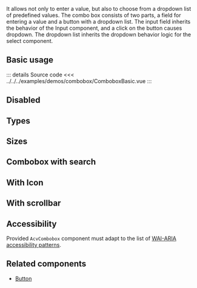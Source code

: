 It allows not only to enter a value, but also to choose from a dropdown list of predefined values.
The combo box consists of two parts, a field for entering a value and a button with a dropdown list.
The input field inherits the behavior of the Input component, and a click on the button causes dropdown.
The dropdown list inherits the dropdown behavior logic for the select component.

## Basic usage

<ComboboxBasic />

::: details Source code
<<< ../../../examples/demos/combobox/ComboboxBasic.vue
:::

## Disabled

<ComboboxDisabled />

## Types

<ComboboxTypes />

## Sizes

<ComboboxSizes />

## Combobox with search

<ComboboxFilterable />

## With Icon

<ComboboxWithIcon />

## With scrollbar

<ComboboxWithScrollbar />

## Accessibility

Provided `AcvCombobox` component must adapt to the list of
[WAI-ARIA accessibility patterns](https://www.w3.org/WAI/ARIA/apg/patterns/combobox/).

## Related components

- [Button](/components/button/button.doc)
